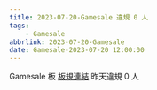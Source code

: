 ```yaml
---
title: 2023-07-20-Gamesale 違規 0 人
tags:
    - Gamesale
abbrlink: 2023-07-20-Gamesale
date: Gamesale-2023-07-20 12:00:00
---
```

Gamesale 板 [板規連結](https://www.ptt.cc/bbs/Gossiping/M.1637425085.A.07D.html)
昨天違規 0 人
